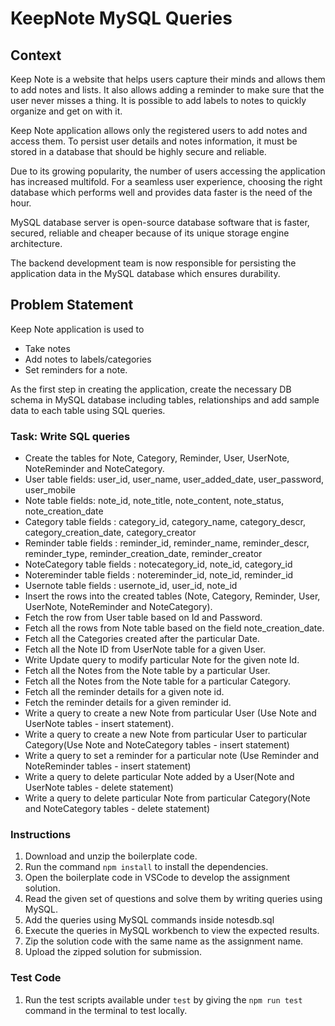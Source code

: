 # KeepNote MySQL Queries

## Context

Keep Note is a website that helps users capture their minds and allows them to add notes and lists. It also allows adding a reminder to make sure that the user never misses a thing. It is possible to add labels to notes to quickly organize and get on with it.  ​

Keep Note application allows only the registered users to add notes and access them. To persist user details and notes information, it must be stored in a database that should be highly secure and reliable. ​

Due to its growing popularity, the number of users accessing the application has increased multifold. For a seamless user experience, choosing the right database which performs well and provides data faster is the need of the hour. ​

MySQL database server is open-source database software that is faster, secured,  reliable and cheaper because of its unique storage engine architecture. ​

The backend development team is now responsible for persisting the application data in the MySQL database which ensures durability. 

## Problem Statement

Keep Note application is used to​

- Take notes​
- Add notes to labels/categories​
- Set reminders for a note.​

As the first step in creating the application, create the necessary DB schema in MySQL database including tables, relationships and add sample data to each table using SQL queries. ​

### Task: Write SQL queries 

- Create the tables for Note, Category, Reminder, User, UserNote, NoteReminder and NoteCategory.
- User table fields: user_id, user_name, user_added_date, user_password, user_mobile
- Note table fields: note_id, note_title, note_content, note_status, note_creation_date
- Category table fields : category_id, category_name, category_descr, category_creation_date, category_creator
- Reminder table fields : reminder_id, reminder_name, reminder_descr, reminder_type, reminder_creation_date, reminder_creator
- NoteCategory table fields : notecategory_id, note_id, category_id
- Notereminder table fields : notereminder_id, note_id, reminder_id
- Usernote table fields : usernote_id, user_id, note_id
- Insert the rows into the created tables (Note, Category, Reminder, User, UserNote, NoteReminder and NoteCategory).
- Fetch the row from User table based on Id and Password.
- Fetch all the rows from Note table based on the field note_creation_date.
- Fetch all the Categories created after the particular Date.
- Fetch all the Note ID from UserNote table for a given User.
- Write Update query to modify particular Note for the given note Id.
- Fetch all the Notes from the Note table by a particular User.
- Fetch all the Notes from the Note table for a particular Category.
- Fetch all the reminder details for a given note id.
- Fetch the reminder details for a given reminder id.
- Write a query to create a new Note from particular User (Use Note and UserNote tables - insert statement).
- Write a query to create a new Note from particular User to particular Category(Use Note and NoteCategory tables - insert statement)
- Write a query to set a reminder for a particular note (Use Reminder and NoteReminder tables - insert statement)
- Write a query to delete particular Note added by a User(Note and UserNote tables - delete statement)
- Write a query to delete particular Note from particular Category(Note and NoteCategory tables - delete statement)

### Instructions

1. Download and unzip the boilerplate code.  
2. Run the command `npm install` to install the dependencies. 
3. Open the boilerplate code in VSCode to develop the assignment solution.
4. Read the given set of questions and solve them by writing queries using MySQL.
5. Add the queries using MySQL commands inside notesdb.sql 
6. Execute the queries in MySQL workbench to view the expected results.
7. Zip the solution code with the same name as the assignment name.  
8. Upload the zipped solution for submission. 

### Test Code

1. Run the test scripts available under `test` by giving the `npm run test` command in the terminal to test locally.
